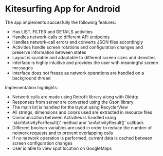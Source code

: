 Kitesurfing App for Android
===========================

The app implements succesfully the following features:
* Has LIST, FILTER and DETAILS activities
* Handles network-calls to different API endpoints
* Handles network-call errors and converts JSON files accordingly
* Activities handle screen rotations and configuration changes and preserve information between states
* Layout is scalable and adaptable to different screen sizes and densities
* Interface is highly intuitive and provides the user with meaningful screen messages
* Interface does not freeze as network operations are handled on a background thread

Implementation highlights:
* Network calls are made using Retrofit library along with Okhttp
* Responses from server are converted using the Gson library
* The main list is handled for the layout using RecyclerView 
* All strings, dimensions and colors used are extracted in resource files
* Communication between Activities is handled using 'startActivityForResult()' method and 'onActivityResult()' callback
* Different boolean variables are used in order to reduce the number of network requests and to prevent overlapping calls
* If no network operation is performed, current data is cached between screen configuration changes
* User is able to view spot location on GoogleMaps 